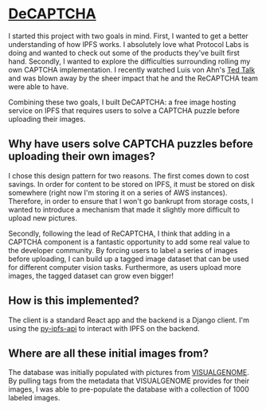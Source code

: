 # [DeCAPTCHA](decaptcha.io)
I started this project with two goals in mind. First, I wanted to get a better understanding of how IPFS works. I absolutely love what Protocol Labs is doing and wanted to check out some of the products they've built first hand. Secondly, I wanted to explore the difficulties surrounding rolling my own CAPTCHA implementation. I recently watched Luis von Ahn's [Ted Talk](https://www.youtube.com/watch?v=-Ht4qiDRZE8) and was blown away by the sheer impact that he and the ReCAPTCHA team were able to have.


Combining these two goals, I built DeCAPTCHA: a free image hosting service on IPFS that requires users to solve a CAPTCHA puzzle before uploading their images.

## Why have users solve CAPTCHA puzzles before uploading their own images?
I chose this design pattern for two reasons. The first comes down to cost savings. In order for content to be stored on IPFS, it must be stored on disk somewhere (right now I'm storing it on a series of AWS instances). Therefore, in order to ensure that I won't go bankrupt from storage costs, I wanted to introduce a mechanism that made it slightly more difficult to upload new pictures.


Secondly, following the lead of ReCAPTCHA, I think that adding in a CAPTCHA component is a fantastic opportunity to add some real value to the developer community. By forcing users to label a series of images before uploading, I can build up a tagged image dataset that can be used for different computer vision tasks. Furthermore, as users upload more images, the tagged dataset can grow even bigger!

## How is this implemented?
The client is a standard React app and the backend is a Django client. I'm using the [py-ipfs-api](https://github.com/ipfs/py-ipfs-api) to interact with IPFS on the backend.

## Where are all these initial images from?
The database was initially populated with pictures from [VISUALGENOME](http://visualgenome.org/). By pulling tags from the metadata that VISUALGENOME provides for their images, I was able to pre-populate the database with a collection of 1000 labeled images.
